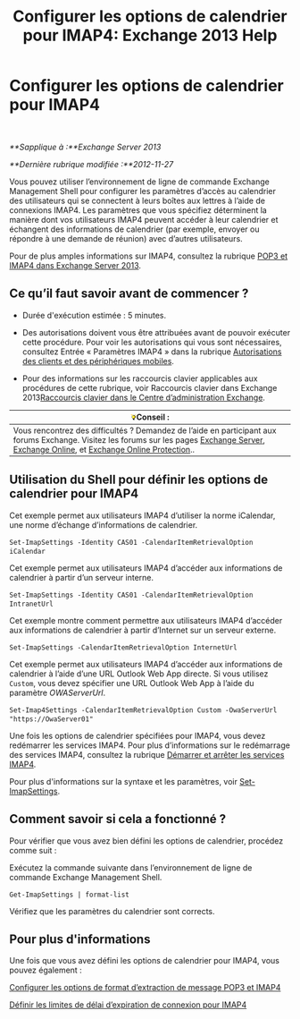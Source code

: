 ﻿---
title: 'Configurer les options de calendrier pour IMAP4: Exchange 2013 Help'
TOCTitle: Configurer les options de calendrier pour IMAP4
ms:assetid: 6679c8b2-3f0f-449a-a17c-a7b30001538c
ms:mtpsurl: https://technet.microsoft.com/fr-fr/library/Aa998606(v=EXCHG.150)
ms:contentKeyID: 50555421
ms.date: 04/24/2018
mtps_version: v=EXCHG.150
ms.translationtype: HT
---

# Configurer les options de calendrier pour IMAP4

 

_**Sapplique à :**Exchange Server 2013_

_**Dernière rubrique modifiée :**2012-11-27_

Vous pouvez utiliser l’environnement de ligne de commande Exchange Management Shell pour configurer les paramètres d’accès au calendrier des utilisateurs qui se connectent à leurs boîtes aux lettres à l’aide de connexions IMAP4. Les paramètres que vous spécifiez déterminent la manière dont vos utilisateurs IMAP4 peuvent accéder à leur calendrier et échangent des informations de calendrier (par exemple, envoyer ou répondre à une demande de réunion) avec d’autres utilisateurs.

Pour de plus amples informations sur IMAP4, consultez la rubrique [POP3 et IMAP4 dans Exchange Server 2013](pop3-and-imap4-in-exchange-server-2013-exchange-2013-help.md).

## Ce qu’il faut savoir avant de commencer ?

  - Durée d'exécution estimée : 5 minutes.

  - Des autorisations doivent vous être attribuées avant de pouvoir exécuter cette procédure. Pour voir les autorisations qui vous sont nécessaires, consultez Entrée « Paramètres IMAP4 » dans la rubrique [Autorisations des clients et des périphériques mobiles](clients-and-mobile-devices-permissions-exchange-2013-help.md).

  - Pour des informations sur les raccourcis clavier applicables aux procédures de cette rubrique, voir Raccourcis clavier dans Exchange 2013[Raccourcis clavier dans le Centre d’administration Exchange](keyboard-shortcuts-in-the-exchange-admin-center-exchange-online-protection-help.md).

<table>
<thead>
<tr class="header">
<th><img src="images/Bb125224.tip(EXCHG.150).gif" title="Conseil" alt="Conseil" />Conseil :</th>
</tr>
</thead>
<tbody>
<tr class="odd">
<td>Vous rencontrez des difficultés ? Demandez de l’aide en participant aux forums Exchange. Visitez les forums sur les pages <a href="https://go.microsoft.com/fwlink/p/?linkid=60612">Exchange Server</a>, <a href="https://go.microsoft.com/fwlink/p/?linkid=267542">Exchange Online</a>, et <a href="https://go.microsoft.com/fwlink/p/?linkid=285351">Exchange Online Protection</a>..</td>
</tr>
</tbody>
</table>


## Utilisation du Shell pour définir les options de calendrier pour IMAP4

Cet exemple permet aux utilisateurs IMAP4 d’utiliser la norme iCalendar, une norme d’échange d’informations de calendrier.

    Set-ImapSettings -Identity CAS01 -CalendarItemRetrievalOption iCalendar

Cet exemple permet aux utilisateurs IMAP4 d’accéder aux informations de calendrier à partir d’un serveur interne.

    Set-ImapSettings -Identity CAS01 -CalendarItemRetrievalOption IntranetUrl 

Cet exemple montre comment permettre aux utilisateurs IMAP4 d’accéder aux informations de calendrier à partir d’Internet sur un serveur externe.

    Set-ImapSettings -CalendarItemRetrievalOption InternetUrl

Cet exemple permet aux utilisateurs IMAP4 d’accéder aux informations de calendrier à l’aide d’une URL Outlook Web App directe. Si vous utilisez `Custom`, vous devez spécifier une URL Outlook Web App à l’aide du paramètre *OWAServerUrl*.

    Set-Imap4Settings -CalendarItemRetrievalOption Custom -OwaServerUrl "https://OwaServer01"

Une fois les options de calendrier spécifiées pour IMAP4, vous devez redémarrer les services IMAP4. Pour plus d’informations sur le redémarrage des services IMAP4, consultez la rubrique [Démarrer et arrêter les services IMAP4](start-and-stop-the-imap4-services-exchange-2013-help.md).

Pour plus d'informations sur la syntaxe et les paramètres, voir [Set-ImapSettings](https://technet.microsoft.com/fr-fr/library/aa998252\(v=exchg.150\)).

## Comment savoir si cela a fonctionné ?

Pour vérifier que vous avez bien défini les options de calendrier, procédez comme suit :

Exécutez la commande suivante dans l’environnement de ligne de commande Exchange Management Shell.

    Get-ImapSettings | format-list

Vérifiez que les paramètres du calendrier sont corrects.

## Pour plus d'informations

Une fois que vous avez défini les options de calendrier pour IMAP4, vous pouvez également :

[Configurer les options de format d’extraction de message POP3 et IMAP4](configure-pop3-and-imap4-message-retrieval-format-options-exchange-2013-help.md)

[Définir les limites de délai d’expiration de connexion pour IMAP4](set-connection-time-out-limits-for-imap4-exchange-2013-help.md)

